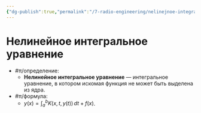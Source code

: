 ```yaml
---
{"dg-publish":true,"permalink":"/7-radio-engineering/nelinejnoe-integralnoe-uravnenie/","title":"Нелинейное интегральное уравнение","tags":["математика","ммпэд"]}
---
```



# Нелинейное интегральное уравнение

- #π/определение:
	- **Нелинейное интегральное уравнение** — интегральное уравнение, в котором искомая функция не может быть выделена из ядра.
- #π/формула:
	- $\displaystyle y(x)=\int_{a}^{b} K(x,t,y(t)) \, dt + f(x)$.
